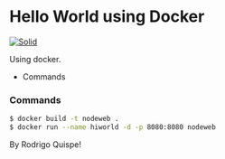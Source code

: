 # Hello World using Docker

[![Solid](http://static.wixstatic.com/media/fbe5de_b19f78a706c54010a6c52118bf6065a0~mv2.png)](https://github.com/RodrigoQuispe/docker-training)

Using docker.

  - Commands

###  Commands

``` sh
$ docker build -t nodeweb .
$ docker run --name hiworld -d -p 8080:8080 nodeweb
```

By Rodrigo Quispe!